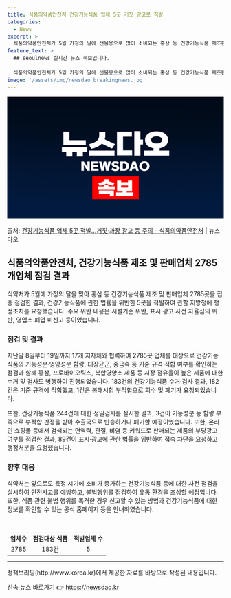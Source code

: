 ```yaml
---
title: 식품의약품안전처 건강기능식품 업체 5곳 거짓 광고로 적발
categories:
  - News
excerpt: >
  식품의약품안전처가 5월 가정의 달에 선물용으로 많이 소비되는 홍삼 등 건강기능식품 제조판매업체를 집중 점검한…
feature_text: >
  ## seoulnews 실시간 뉴스 속보입니다.

  식품의약품안전처가 5월 가정의 달에 선물용으로 많이 소비되는 홍삼 등 건강기능식품 제조판매업체를 집중 점검한…
image: '/assets/img/newsdao_breakingnews.jpg'
---
```


![뉴스다오 속보](/assets/img/newsdao_breakingnews.jpg)

<p>출처: <a href="https://newsdao.kr/3728" rel="dofollow">건강기능식품 업체 5곳 적발…거짓·과장 광고 등 주의 - 식품의약품안전처</a> | 뉴스다오</p>

<h2 data-ke-size="size26">식품의약품안전처, 건강기능식품 제조 및 판매업체 2785개업체 점검 결과</h2>

<p data-ke-size="size16">식약처가 5월에 가정의 달을 맞아 홍삼 등 건강기능식품 제조 및 판매업체 2785곳을 집중 점검한 결과, 건강기능식품에 관한 법률을 위반한 5곳을 적발하여 관할 지방청에 행정조치를 요청했습니다. 주요 위반 내용은 시설기준 위반, 표시·광고 사전 자율심의 위반, 영업소 폐업 미신고 등이었습니다.</p>

<h3 data-ke-size="size24">점검 및 결과</h3>

<p data-ke-size="size16">지난달 8일부터 19일까지 17개 지자체와 협력하여 2785곳 업체를 대상으로 건강기능식품의 기능성분·영양성분 함량, 대장균군, 중금속 등 기준·규격 적합 여부를 확인하는 점검과 함께 홍삼, 프로바이오틱스, 복합영양소 제품 등 시장 점유율이 높은 제품에 대한 수거 및 검사도 병행하여 진행되었습니다. 183건의 건강기능식품 수거·검사 결과, 182건은 기준·규격에 적합했고, 1건은 붕해시험 부적합으로 회수 및 폐기가 요청되었습니다.</p>

<p data-ke-size="size16">또한, 건강기능식품 244건에 대한 정밀검사를 실시한 결과, 3건이 기능성분 등 함량 부족으로 부적합 판정을 받아 수출국으로 반송하거나 폐기할 예정이었습니다. 또한, 온라인 쇼핑몰 등에서 검색되는 면역력, 관절, 비염 등 키워드로 판매되는 제품의 부당광고 여부를 점검한 결과, 89건이 표시·광고에 관한 법률을 위반하여 접속 차단을 요청하고 행정처분을 요청했습니다.</p>

<h3 data-ke-size="size24">향후 대응</h3>

<p data-ke-size="size16">식약처는 앞으로도 특정 시기에 소비가 증가하는 건강기능식품 등에 대한 사전 점검을 실시하여 안전사고를 예방하고, 불법행위를 점검하여 유통 환경을 조성할 예정입니다. 또한, 식품 관련 불법 행위를 목격한 경우 신고할 수 있는 방법과 건강기능식품에 대한 정보를 확인할 수 있는 공식 홈페이지 등을 안내하였습니다.</p>

<p data-ke-size="size16">&nbsp;</p>

<table>
<tbody>
<tr>
<td style="text-align: center; height: 17px;"><b>업체수</b></td>
<td style="text-align: center; height: 17px;"><b>점검대상 식품</b></td>
<td style="text-align: center; height: 17px;"><b>적발업체 수</b></td>
</tr>
<tr>
<td style="text-align: center; height: 17px;">2785</td>
<td style="text-align: center; height: 17px;">183건</td>
<td style="text-align: center; height: 17px;">5</td>
</tr>
</tbody>
</table>

<hr>

<p data-ke-size="size16">정책브리핑(http://www.korea.kr)에서 제공한 자료를 바탕으로 작성된 내용입니다.</p> 

신속 뉴스 바로가기 👉 <a href="https://newsdao.kr" rel="dofollow">https://newsdao.kr</a>


